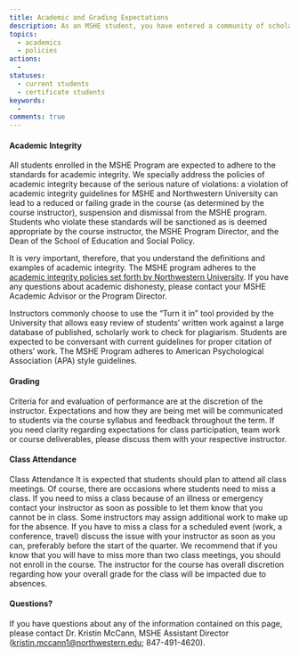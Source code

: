 ```yaml
---
title: Academic and Grading Expectations
description: As an MSHE student, you have entered a community of scholarship in which academic integrity is of the highest value. Criteria for and evaluation of performance are at the discretion of the instructor. Expectations and how they are being met will be communicated to students via the course syllabus and feedback throughout the term.
topics: 
  - academics
  - policies
actions:
  - 
statuses:
  - current students
  - certificate students
keywords:
  - 
comments: true
---
```

#### Academic Integrity

All students enrolled in the MSHE Program are expected to adhere to the standards for academic integrity. We specially address the policies of academic integrity because of the serious nature of violations: a violation of academic integrity guidelines for MSHE and Northwestern University can lead to a reduced or failing grade in the course (as determined by the course instructor), suspension and dismissal from the MSHE program. Students who violate these standards will be sanctioned as is deemed appropriate by the course instructor, the MSHE Program Director, and the Dean of the School of Education and Social Policy.

It is very important, therefore, that you understand the definitions and examples of academic integrity. The MSHE program adheres to the [academic integrity policies set forth by Northwestern University](http://www.northwestern.edu/provost/students/integrity/). If you have any questions about academic dishonesty, please contact your MSHE Academic Advisor or the Program Director.

Instructors commonly choose to use the “Turn it in” tool provided by the University that allows easy review of students’ written work against a large database of published, scholarly work to check for plagiarism. Students are expected to be conversant with current guidelines for proper citation of others’ work. The MSHE Program adheres to American Psychological Association (APA) style guidelines.

#### Grading

Criteria for and evaluation of performance are at the discretion of the instructor. Expectations and how they are being met will be communicated to students via the course syllabus and feedback throughout the term. If you need clarity regarding expectations for class participation, team work or course deliverables, please discuss them with your respective instructor.

#### Class Attendance

Class Attendance It is expected that students should plan to attend all class meetings. Of course, there are occasions where students need to miss a class. If you need to miss a class because of an illness or emergency contact your instructor as soon as possible to let them know that you cannot be in class. Some instructors may assign additional work to make up for the absence. If you have to miss a class for a scheduled event (work, a conference, travel) discuss the issue with your instructor as soon as you can, preferably before the start of the quarter. We recommend that if you know that you will have to miss more than two class meetings, you should not enroll in the course. The instructor for the course has overall discretion regarding how your overall grade for the class will be impacted due to absences.

#### Questions?

If you have questions about any of the information contained on this page, please contact Dr. Kristin McCann, MSHE Assistant Director ([kristin.mccann1@northwestern.edu](mailto:kristin.mccann1@northwestern.edu); 847-491-4620).